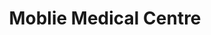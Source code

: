---
id: PE6722
title: Moblie Medical Centre
price:
    hkd: 400
    twd: 1600
dimensions:
    w: 38
    l: 21
    h: 23
    unit: cm
imgs: 
    - 'images/products/mobile-medical-centre.png'
---